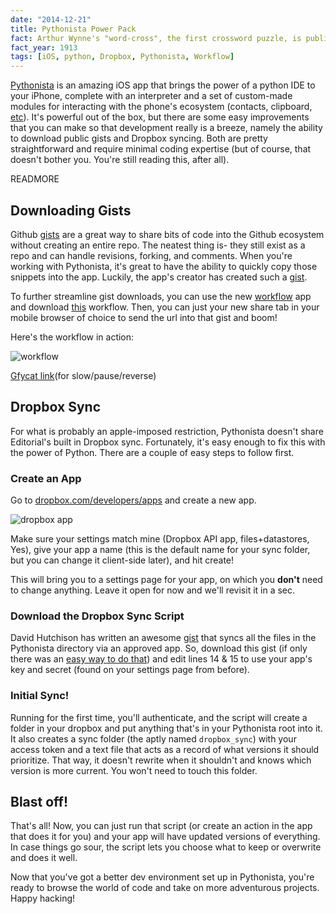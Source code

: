 ```yaml
---
date: "2014-12-21"
title: Pythonista Power Pack
fact: Arthur Wynne's "word-cross", the first crossword puzzle, is published in the New York World.
fact_year: 1913
tags: [iOS, python, Dropbox, Pythonista, Workflow]
---
```


[Pythonista](http://omz-software.com/pythonista/) is an amazing iOS app that brings the power of a python IDE to your iPhone, complete with an interpreter and a set of custom-made modules for interacting with the phone's ecosystem (contacts, clipboard, [etc](http://omz-software.com/pythonista/docs/ios/)). It's powerful out of the box, but there are some easy improvements that you can make so that development really is a breeze, namely the ability to download public gists and Dropbox syncing. Both are pretty straightforward and require minimal coding expertise (but of course, that doesn't bother you. You're still reading this, after all).

READMORE

## Downloading Gists <a name="workflow"></a>

Github [gists](https://gist.github.com/) are a great way to share bits of code into the Github ecosystem without creating an entire repo. The neatest thing is- they still exist as a repo and can handle revisions, forking, and comments. When you're working with Pythonista, it's great to have the ability to quickly copy those snippets into the app. Luckily, the app's creator has created such a [gist](https://gist.github.com/omz/b0644f5ed1d94bd32805).

To further streamline gist downloads, you can use the new [workflow](https://workflow.is/) app and download [this](https://workflow.is/workflows/59bb35df6c074edea6e9e92abd7e1444) workflow. Then, you can just your new share tab in your mobile browser of choice to send the url into that gist and boom!

Here's the workflow in action:

![workflow](https://giant.gfycat.com/UnluckyMisguidedHalcyon.gif)

[Gfycat link](https://gfycat.com/UnluckyMisguidedHalcyon)(for slow/pause/reverse)

## Dropbox Sync

For what is probably an apple-imposed restriction, Pythonista doesn't share Editorial's built in Dropbox sync. Fortunately, it's easy enough to fix this with the power of Python. There are a couple of easy steps to follow first.

### Create an App

Go to [dropbox.com/developers/apps](https://www.dropbox.com/developers/apps) and create a new app.

![dropbox app](https://i.imgur.com/vzP82jB.png)

Make sure your settings match mine (Dropbox API app, files+datastores, Yes), give your app a name (this is the default name for your sync folder, but you can change it client-side later), and hit create!

This will bring you to a settings page for your app, on which you **don't** need to change anything. Leave it open for now and we'll revisit it in a sec.

### Download the Dropbox Sync Script

David Hutchison has written an awesome [gist](https://gist.github.com/dhutchison/b527e2a9e855437539c9) that syncs all the files in the Pythonista directory via an approved app. So, download this gist (if only there was an [easy way to do that](#workflow)) and edit lines 14 & 15 to use your app's key and secret (found on your settings page from before).

### Initial Sync!

Running for the first time, you'll authenticate, and the script will create a folder in your dropbox and put anything that's in your Pythonista root into it. It also creates a sync folder (the aptly named `dropbox_sync`) with your access token and a text file that acts as a record of what versions it should prioritize. That way, it doesn't rewrite when it shouldn't and knows which version is more current. You won't need to touch this folder.

## Blast off!

That's all! Now, you can just run that script (or create an action in the app that does it for you) and your app will have updated versions of everything. In case things go sour, the script lets you choose what to keep or overwrite and does it well.

Now that you've got a better dev environment set up in Pythonista, you're ready to browse the world of code and take on more adventurous projects. Happy hacking!
